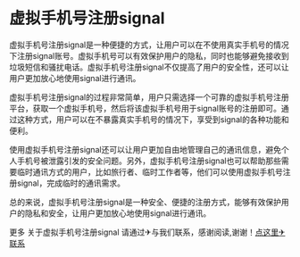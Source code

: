 # 虚拟手机号注册signal

虚拟手机号注册signal是一种便捷的方式，让用户可以在不使用真实手机号的情况下注册signal账号。虚拟手机号可以有效保护用户的隐私，同时也能够避免接收到垃圾短信和骚扰电话。虚拟手机号注册signal不仅提高了用户的安全性，还可以让用户更加放心地使用signal进行通讯。

虚拟手机号注册signal的过程非常简单，用户只需选择一个可靠的虚拟手机号注册平台，获取一个虚拟手机号，然后将该虚拟手机号用于signal账号的注册即可。通过这种方式，用户可以在不暴露真实手机号的情况下，享受到signal的各种功能和便利。

使用虚拟手机号注册signal还可以让用户更加自由地管理自己的通讯信息，避免个人手机号被泄露引发的安全问题。另外，虚拟手机号注册signal也可以帮助那些需要临时通讯方式的用户，比如旅行者、临时工作者等，他们可以使用虚拟手机号注册signal，完成临时的通讯需求。

总的来说，虚拟手机号注册signal是一种安全、便捷的注册方式，能够有效保护用户的隐私和安全，让用户更加放心地使用signal进行通讯。

更多 关于虚拟手机号注册signal 请通过✈与我们联系，感谢阅读,谢谢！[点这里✈联系](https://add.k02.cc)